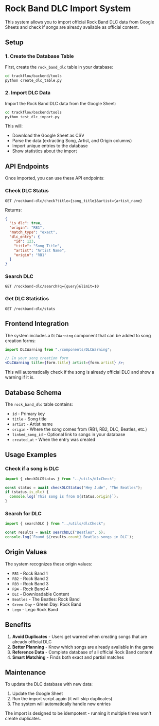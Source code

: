 # Rock Band DLC Import System

This system allows you to import official Rock Band DLC data from Google Sheets and check if songs are already available as official content.

## Setup

### 1. Create the Database Table

First, create the `rock_band_dlc` table in your database:

```bash
cd trackflow/backend/tools
python create_dlc_table.py
```

### 2. Import DLC Data

Import the Rock Band DLC data from the Google Sheet:

```bash
cd trackflow/backend/tools
python test_dlc_import.py
```

This will:

- Download the Google Sheet as CSV
- Parse the data (extracting Song, Artist, and Origin columns)
- Import unique entries to the database
- Show statistics about the import

## API Endpoints

Once imported, you can use these API endpoints:

### Check DLC Status

```
GET /rockband-dlc/check?title={song_title}&artist={artist_name}
```

Returns:

```json
{
  "is_dlc": true,
  "origin": "RB1",
  "match_type": "exact",
  "dlc_entry": {
    "id": 123,
    "title": "Song Title",
    "artist": "Artist Name",
    "origin": "RB1"
  }
}
```

### Search DLC

```
GET /rockband-dlc/search?q={query}&limit=10
```

### Get DLC Statistics

```
GET /rockband-dlc/stats
```

## Frontend Integration

The system includes a `DLCWarning` component that can be added to song creation forms:

```jsx
import DLCWarning from "./components/DLCWarning";

// In your song creation form
<DLCWarning title={form.title} artist={form.artist} />;
```

This will automatically check if the song is already official DLC and show a warning if it is.

## Database Schema

The `rock_band_dlc` table contains:

- `id` - Primary key
- `title` - Song title
- `artist` - Artist name
- `origin` - Where the song comes from (RB1, RB2, DLC, Beatles, etc.)
- `linked_song_id` - Optional link to songs in your database
- `created_at` - When the entry was created

## Usage Examples

### Check if a song is DLC

```javascript
import { checkDLCStatus } from "../utils/dlcCheck";

const status = await checkDLCStatus("Hey Jude", "The Beatles");
if (status.is_dlc) {
  console.log(`This song is from ${status.origin}`);
}
```

### Search for DLC

```javascript
import { searchDLC } from "../utils/dlcCheck";

const results = await searchDLC("Beatles", 5);
console.log(`Found ${results.count} Beatles songs in DLC`);
```

## Origin Values

The system recognizes these origin values:

- `RB1` - Rock Band 1
- `RB2` - Rock Band 2
- `RB3` - Rock Band 3
- `RB4` - Rock Band 4
- `DLC` - Downloadable Content
- `Beatles` - The Beatles: Rock Band
- `Green Day` - Green Day: Rock Band
- `Lego` - Lego Rock Band

## Benefits

1. **Avoid Duplicates** - Users get warned when creating songs that are already official DLC
2. **Better Planning** - Know which songs are already available in the game
3. **Reference Data** - Complete database of all official Rock Band content
4. **Smart Matching** - Finds both exact and partial matches

## Maintenance

To update the DLC database with new data:

1. Update the Google Sheet
2. Run the import script again (it will skip duplicates)
3. The system will automatically handle new entries

The import is designed to be idempotent - running it multiple times won't create duplicates.
